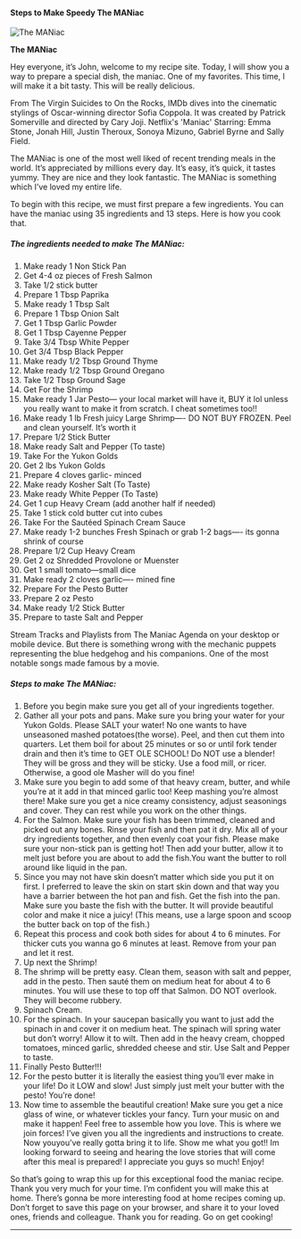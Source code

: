             

#### Steps to Make Speedy The MANiac

![The MANiac](https://img-global.cpcdn.com/recipes/9a6d4ed55f46f5b1/751x532cq70/the-maniac-recipe-main-photo.jpg)

**The MANiac**

Hey everyone, it’s John, welcome to my recipe site. Today, I will show you a way to prepare a special dish, the maniac. One of my favorites. This time, I will make it a bit tasty. This will be really delicious.

From The Virgin Suicides to On the Rocks, IMDb dives into the cinematic stylings of Oscar-winning director Sofia Coppola. It was created by Patrick Somerville and directed by Cary Joji. Netflix's 'Maniac' Starring: Emma Stone, Jonah Hill, Justin Theroux, Sonoya Mizuno, Gabriel Byrne and Sally Field.

The MANiac is one of the most well liked of recent trending meals in the world. It’s appreciated by millions every day. It’s easy, it’s quick, it tastes yummy. They are nice and they look fantastic. The MANiac is something which I’ve loved my entire life.

To begin with this recipe, we must first prepare a few ingredients. You can have the maniac using 35 ingredients and 13 steps. Here is how you cook that.

##### The ingredients needed to make The MANiac:

1.  Make ready 1 Non Stick Pan
2.  Get 4-4 oz pieces of Fresh Salmon
3.  Take 1/2 stick butter
4.  Prepare 1 Tbsp Paprika
5.  Make ready 1 Tbsp Salt
6.  Prepare 1 Tbsp Onion Salt
7.  Get 1 Tbsp Garlic Powder
8.  Get 1 Tbsp Cayenne Pepper
9.  Take 3/4 Tbsp White Pepper
10.  Get 3/4 Tbsp Black Pepper
11.  Make ready 1/2 Tbsp Ground Thyme
12.  Make ready 1/2 Tbsp Ground Oregano
13.  Take 1/2 Tbsp Ground Sage
14.  Get For the Shrimp
15.  Make ready 1 Jar Pesto— your local market will have it, BUY it lol unless you really want to make it from scratch. I cheat sometimes too!!
16.  Make ready 1 lb Fresh juicy Large Shrimp—- DO NOT BUY FROZEN. Peel and clean yourself. It’s worth it
17.  Prepare 1/2 Stick Butter
18.  Make ready Salt and Pepper (To taste)
19.  Take For the Yukon Golds
20.  Get 2 lbs Yukon Golds
21.  Prepare 4 cloves garlic- minced
22.  Make ready Kosher Salt (To Taste)
23.  Make ready White Pepper (To Taste)
24.  Get 1 cup Heavy Cream (add another half if needed)
25.  Take 1 stick cold butter cut into cubes
26.  Take For the Sautéed Spinach Cream Sauce
27.  Make ready 1-2 bunches Fresh Spinach or grab 1-2 bags—- its gonna shrink of course
28.  Prepare 1/2 Cup Heavy Cream
29.  Get 2 oz Shredded Provolone or Muenster
30.  Get 1 small tomato—small dice
31.  Make ready 2 cloves garlic—- mined fine
32.  Prepare For the Pesto Butter
33.  Prepare 2 oz Pesto
34.  Make ready 1/2 Stick Butter
35.  Prepare to taste Salt and Pepper

Stream Tracks and Playlists from The Maniac Agenda on your desktop or mobile device. But there is something wrong with the mechanic puppets representing the blue hedgehog and his companions. One of the most notable songs made famous by a movie.

##### Steps to make The MANiac:

1.  Before you begin make sure you get all of your ingredients together.
2.  Gather all your pots and pans. Make sure you bring your water for your Yukon Golds. Please SALT your water! No one wants to have unseasoned mashed potatoes(the worse). Peel, and then cut them into quarters. Let them boil for about 25 minutes or so or until fork tender drain and then it’s time to GET OLE SCHOOL! Do NOT use a blender! They will be gross and they will be sticky. Use a food mill, or ricer. Otherwise, a good ole Masher will do you fine!
3.  Make sure you begin to add some of that heavy cream, butter, and while you’re at it add in that minced garlic too! Keep mashing you’re almost there! Make sure you get a nice creamy consistency, adjust seasonings and cover. They can rest while you work on the other things.
4.  For the Salmon. Make sure your fish has been trimmed, cleaned and picked out any bones. Rinse your fish and then pat it dry. Mix all of your dry ingredients together, and then evenly coat your fish. Please make sure your non-stick pan is getting hot! Then add your butter, allow it to melt just before you are about to add the fish.You want the butter to roll around like liquid in the pan.
5.  Since you may not have skin doesn’t matter which side you put it on first. I preferred to leave the skin on start skin down and that way you have a barrier between the hot pan and fish. Get the fish into the pan. Make sure you baste the fish with the butter. It will provide beautiful color and make it nice a juicy! (This means, use a large spoon and scoop the butter back on top of the fish.)
6.  Repeat this process and cook both sides for about 4 to 6 minutes. For thicker cuts you wanna go 6 minutes at least. Remove from your pan and let it rest.
7.  Up next the Shrimp!
8.  The shrimp will be pretty easy. Clean them, season with salt and pepper, add in the pesto. Then sauté them on medium heat for about 4 to 6 minutes. You will use these to top off that Salmon. DO NOT overlook. They will become rubbery.
9.  Spinach Cream.
10.  For the spinach. In your saucepan basically you want to just add the spinach in and cover it on medium heat. The spinach will spring water but don’t worry! Allow it to wilt. Then add in the heavy cream, chopped tomatoes, minced garlic, shredded cheese and stir. Use Salt and Pepper to taste.
11.  Finally Pesto Butter!!!
12.  For the pesto butter it is literally the easiest thing you’ll ever make in your life! Do it LOW and slow! Just simply just melt your butter with the pesto! You’re done!
13.  Now time to assemble the beautiful creation! Make sure you get a nice glass of wine, or whatever tickles your fancy. Turn your music on and make it happen! Feel free to assemble how you love. This is where we join forces! I’ve given you all the ingredients and instructions to create. Now youyou’ve really gotta bring it to life. Show me what you got!! Im looking forward to seeing and hearing the love stories that will come after this meal is prepared! I appreciate you guys so much! Enjoy!

So that’s going to wrap this up for this exceptional food the maniac recipe. Thank you very much for your time. I’m confident you will make this at home. There’s gonna be more interesting food at home recipes coming up. Don’t forget to save this page on your browser, and share it to your loved ones, friends and colleague. Thank you for reading. Go on get cooking!

* * *